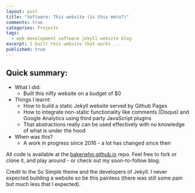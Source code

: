 ```yaml
---
layout: post
title: "Software: This website (is this meta?)"
comments: true
categories: Projects
tags:
  - web development software jekyll website blog
excerpt: I built this website that works ...
published: true
---
```


## Quick summary:

- What I did:
    - Built this nifty website on a budget of $0
- Things I learnt:
    - How to build a static Jekyll website served by Github Pages
    - How to integrate non-static functionality like comments (Disqus) and Google Analytics using third party JavaScript plugins
    - That abstractions really can be used effectively with no knowledge of what is under the hood
- When was this?
    - A work in progress since 2016 - a lot has changed since then

<!---
### Key findings:
- Accuracy truth prediction or credibility prediction is
--->

All code is available at the [bakerwho.github.io](https://github.com/bakerwho/bakerwho.github.io) repo. Feel free to fork or clone it, and play around - or check out my soon-to-follow blog.

Credit to the So Simple theme and the developers of Jekyll. I never expected building a website so be this painless (there was still some pain but much less that I expected).
